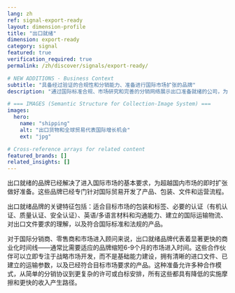 ```yaml
---
lang: zh
ref: signal-export-ready
layout: dimension-profile
title: "出口就绪"
dimension: export-ready
category: signal
featured: true
verification_required: true
permalink: /zh/discover/signals/export-ready/

# NEW ADDITIONS - Business Context
subtitle: "具备经过验证的合规性和分销能力、准备进行国际市场扩张的品牌"
description: "通过国际标准合规、市场研究和完善的分销网络展示出口准备就绪的公司，为全球增长做好准备。"

# === IMAGES (Semantic Structure for Collection-Image System) ===
images:
  hero:
    name: "shipping"
    alt: "出口货物和全球贸易代表国际增长机会"
    ext: "jpg"

# Cross-reference arrays for related content
featured_brands: []
related_insights: []
---
```


出口就绪的品牌已经解决了进入国际市场的基本要求，为超越国内市场的即时扩张做好准备。这些品牌已经专门针对国际贸易开发了产品、包装、文件和运营流程。

出口就绪品牌的关键特征包括：适合目标市场的包装和标签、必要的认证（有机认证、质量认证、安全认证）、英语/多语言材料和沟通能力、建立的国际运输物流、对出口文件要求的理解，以及符合国际标准和法规的产品。

对于国际分销商、零售商和市场进入顾问来说，出口就绪品牌代表着显著更快的商业化时间线——通常比需要适应的品牌缩短6-9个月的市场进入时间。这些合作伙伴可以立即专注于战略市场开发，而不是基础能力建设，拥有清晰的进口文件、已建立的运输参数，以及已经符合目标市场要求的产品。这种准备允许多种合作模式，从简单的分销协议到更复杂的许可或白标安排，所有这些都具有降低的实施摩擦和更快的收入产生路径。
